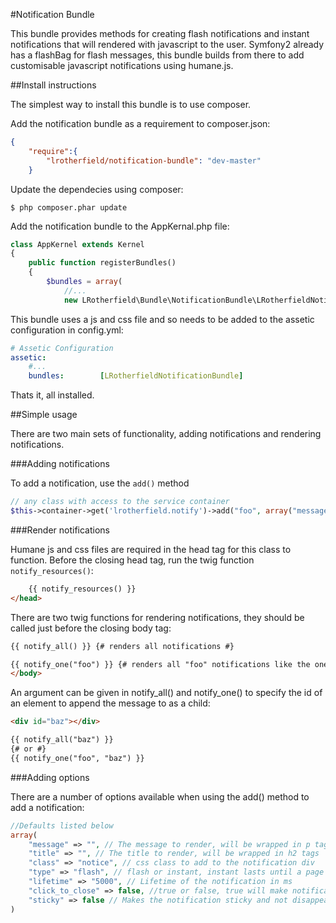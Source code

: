 #Notification Bundle

This bundle provides methods for creating flash notifications and instant notifications that will rendered with javascript to the user.  Symfony2 already has a flashBag for flash messages, this bundle builds from there to add customisable javascript notifications using humane.js.

##Install instructions

The simplest way to install this bundle is to use composer.

Add the notification bundle as a requirement to composer.json:

```json
{
    "require":{
        "lrotherfield/notification-bundle": "dev-master"
    }
```

Update the dependecies using composer:

```shell
$ php composer.phar update
```

Add the notification bundle to the AppKernal.php file:

```php
class AppKernel extends Kernel
{
    public function registerBundles()
    {
        $bundles = array(
            //...
            new LRotherfield\Bundle\NotificationBundle\LRotherfieldNotificationBundle(),
```

This bundle uses a js and css file and so needs to be added to the assetic configuration in config.yml:

```yaml
# Assetic Configuration
assetic:
    #...
    bundles:        [LRotherfieldNotificationBundle]
```

Thats it, all installed.

##Simple usage

There are two main sets of functionality, adding notifications and rendering notifications.

###Adding notifications

To add a notification, use the `add()` method

```php
// any class with access to the service container
$this->container->get('lrotherfield.notify')->add("foo", array("message" => "bar"));
```

###Render notifications

Humane js and css files are required in the head tag for this class to function.  Before the closing head tag, run the twig function `notify_resources()`:

```html
    {{ notify_resources() }}
</head>
```

There are two twig functions for rendering notifications, they should be called just before the closing body tag:

```html
{{ notify_all() }} {# renders all notifications #}

{{ notify_one("foo") }} {# renders all "foo" notifications like the one added in the above example #}
</body>
```

An argument can be given in notify_all() and notify_one() to specify the id of an element to append the message to as a child:

```html
<div id="baz"></div>

{{ notify_all("baz") }}
{# or #}
{{ notify_one("foo", "baz") }}
```

###Adding options

There are a number of options available when using the add() method to add a notification:

```php
//Defaults listed below
array(
    "message" => "", // The message to render, will be wrapped in p tags
    "title" => "", // The title to render, will be wrapped in h2 tags
    "class" => "notice", // css class to add to the notification div
    "type" => "flash", // flash or instant, instant lasts until a page refresh, flash lasts for one redirect
    "lifetime" => "5000", // Lifetime of the notification in ms
    "click_to_close" => false, //true or false, true will make notification disappear only on click, false will use lifetime
    "sticky" => false // Makes the notification sticky and not disappear
)
```